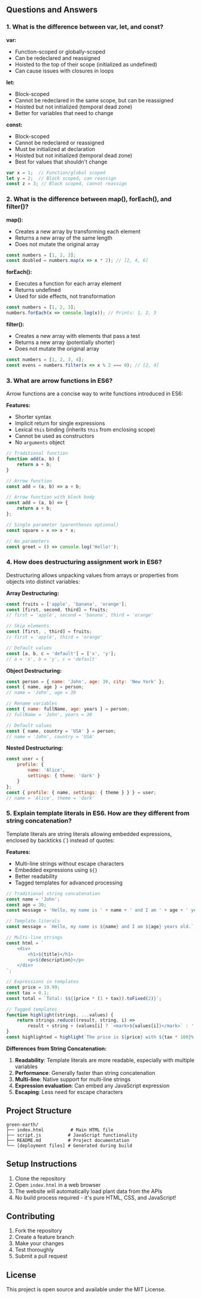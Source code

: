 ## Questions and Answers

### 1. What is the difference between var, let, and const?

**var:**
- Function-scoped or globally-scoped
- Can be redeclared and reassigned
- Hoisted to the top of their scope (initialized as undefined)
- Can cause issues with closures in loops

**let:**
- Block-scoped
- Cannot be redeclared in the same scope, but can be reassigned
- Hoisted but not initialized (temporal dead zone)
- Better for variables that need to change

**const:**
- Block-scoped
- Cannot be redeclared or reassigned
- Must be initialized at declaration
- Hoisted but not initialized (temporal dead zone)
- Best for values that shouldn't change

```javascript
var x = 1;  // Function/global scoped
let y = 2;  // Block scoped, can reassign
const z = 3; // Block scoped, cannot reassign
```

### 2. What is the difference between map(), forEach(), and filter()?

**map():**
- Creates a new array by transforming each element
- Returns a new array of the same length
- Does not mutate the original array

```javascript
const numbers = [1, 2, 3];
const doubled = numbers.map(x => x * 2); // [2, 4, 6]
```

**forEach():**
- Executes a function for each array element
- Returns undefined
- Used for side effects, not transformation

```javascript
const numbers = [1, 2, 3];
numbers.forEach(x => console.log(x)); // Prints: 1, 2, 3
```

**filter():**
- Creates a new array with elements that pass a test
- Returns a new array (potentially shorter)
- Does not mutate the original array

```javascript
const numbers = [1, 2, 3, 4];
const evens = numbers.filter(x => x % 2 === 0); // [2, 4]
```

### 3. What are arrow functions in ES6?

Arrow functions are a concise way to write functions introduced in ES6:

**Features:**
- Shorter syntax
- Implicit return for single expressions
- Lexical `this` binding (inherits `this` from enclosing scope)
- Cannot be used as constructors
- No `arguments` object

```javascript
// Traditional function
function add(a, b) {
    return a + b;
}

// Arrow function
const add = (a, b) => a + b;

// Arrow function with block body
const add = (a, b) => {
    return a + b;
};

// Single parameter (parentheses optional)
const square = x => x * x;

// No parameters
const greet = () => console.log('Hello!');
```

### 4. How does destructuring assignment work in ES6?

Destructuring allows unpacking values from arrays or properties from objects into distinct variables:

**Array Destructuring:**
```javascript
const fruits = ['apple', 'banana', 'orange'];
const [first, second, third] = fruits;
// first = 'apple', second = 'banana', third = 'orange'

// Skip elements
const [first, , third] = fruits;
// first = 'apple', third = 'orange'

// Default values
const [a, b, c = 'default'] = ['x', 'y'];
// a = 'x', b = 'y', c = 'default'
```

**Object Destructuring:**
```javascript
const person = { name: 'John', age: 30, city: 'New York' };
const { name, age } = person;
// name = 'John', age = 30

// Rename variables
const { name: fullName, age: years } = person;
// fullName = 'John', years = 30

// Default values
const { name, country = 'USA' } = person;
// name = 'John', country = 'USA'
```

**Nested Destructuring:**
```javascript
const user = {
    profile: {
        name: 'Alice',
        settings: { theme: 'dark' }
    }
};
const { profile: { name, settings: { theme } } } = user;
// name = 'Alice', theme = 'dark'
```

### 5. Explain template literals in ES6. How are they different from string concatenation?

Template literals are string literals allowing embedded expressions, enclosed by backticks (`) instead of quotes:

**Features:**
- Multi-line strings without escape characters
- Embedded expressions using `${}`
- Better readability
- Tagged templates for advanced processing

```javascript
// Traditional string concatenation
const name = 'John';
const age = 30;
const message = 'Hello, my name is ' + name + ' and I am ' + age + ' years old.';

// Template literals
const message = `Hello, my name is ${name} and I am ${age} years old.`;

// Multi-line strings
const html = `
    <div>
        <h1>${title}</h1>
        <p>${description}</p>
    </div>
`;

// Expressions in templates
const price = 19.99;
const tax = 0.1;
const total = `Total: $${(price * (1 + tax)).toFixed(2)}`;

// Tagged templates
function highlight(strings, ...values) {
    return strings.reduce((result, string, i) => 
        result + string + (values[i] ? `<mark>${values[i]}</mark>` : ''), '');
}
const highlighted = highlight`The price is ${price} with ${tax * 100}% tax`;
```

**Differences from String Concatenation:**
1. **Readability**: Template literals are more readable, especially with multiple variables
2. **Performance**: Generally faster than string concatenation
3. **Multi-line**: Native support for multi-line strings
4. **Expression evaluation**: Can embed any JavaScript expression
5. **Escaping**: Less need for escape characters

## Project Structure

```
green-earth/
├── index.html          # Main HTML file
├── script.js          # JavaScript functionality
├── README.md          # Project documentation
└── [deployment files] # Generated during build
```

## Setup Instructions

1. Clone the repository
2. Open `index.html` in a web browser
3. The website will automatically load plant data from the APIs
4. No build process required - it's pure HTML, CSS, and JavaScript!

## Contributing

1. Fork the repository
2. Create a feature branch
3. Make your changes
4. Test thoroughly
5. Submit a pull request

## License

This project is open source and available under the MIT License.